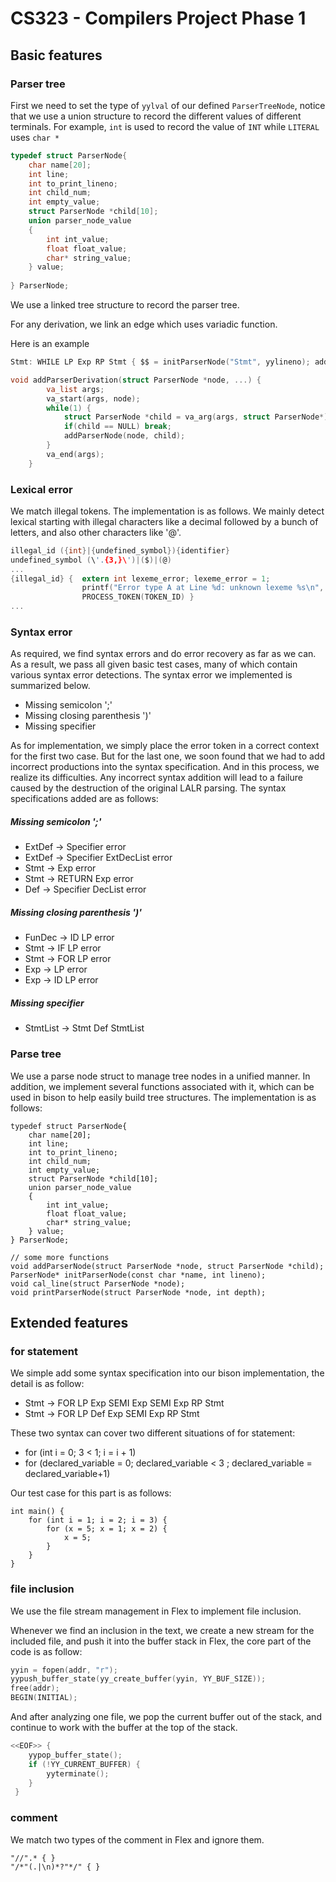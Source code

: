 # CS323 - Compilers Project Phase 1

## Basic features

### Parser tree

First we need to set the type of ``yylval`` of our defined `ParserTreeNode`, notice that we use a union structure to record the different values of different terminals. For example, `int` is used to record the value of `INT` while `LITERAL` uses `char *`

```c
typedef struct ParserNode{
    char name[20];
    int line;
    int to_print_lineno;
    int child_num;
    int empty_value;
    struct ParserNode *child[10];
    union parser_node_value
    {
        int int_value;
        float float_value;
        char* string_value;
    } value;
    
} ParserNode;
```

We use a linked tree structure to record the parser tree.

For any derivation, we link an edge which uses variadic function. 

Here is an example

```c
Stmt: WHILE LP Exp RP Stmt { $$ = initParserNode("Stmt", yylineno); addParserDerivation($$, $1, $2, $3, $4, $5, NULL); }

void addParserDerivation(struct ParserNode *node, ...) {
        va_list args;
        va_start(args, node);
        while(1) {
            struct ParserNode *child = va_arg(args, struct ParserNode*);
            if(child == NULL) break;
            addParserNode(node, child);
        }
        va_end(args);
    }
```

### Lexical error

We match illegal tokens. The implementation is as follows.
We mainly detect lexical starting with illegal characters like a decimal followed by a bunch of letters, and also other characters like '@'.

```c
illegal_id ({int}|{undefined_symbol}){identifier}
undefined_symbol (\'.{3,}\')|($)|(@)
...
{illegal_id} { 	extern int lexeme_error; lexeme_error = 1; 
				printf("Error type A at Line %d: unknown lexeme %s\n", yylineno, yytext); 	 	   
				PROCESS_TOKEN(TOKEN_ID) }
...
```

### Syntax error

As required, we find syntax errors and do error recovery as far as we can. As a result, we pass all given basic test cases, many of which contain various syntax error detections. The syntax error we implemented is summarized below.

+ Missing semicolon ';'
+ Missing closing parenthesis ')'
+ Missing specifier

As for implementation, we simply place the error token in a correct context for the first two case. But for the last one, we soon found that we had to add incorrect productions into the syntax specification. And in this process, we realize its difficulties. Any incorrect syntax addition will lead to a failure caused by the destruction of the original LALR parsing. The syntax specifications added are as follows:

##### Missing semicolon ';'

+ ExtDef -> Specifier error
+ ExtDef -> Specifier ExtDecList error
+ Stmt -> Exp error
+ Stmt -> RETURN Exp error
+ Def -> Specifier DecList error

##### Missing closing parenthesis ')'

+ FunDec -> ID LP error
+ Stmt -> IF LP error
+ Stmt -> FOR LP error
+ Exp -> LP error
+ Exp -> ID LP error

##### Missing specifier

+ StmtList -> Stmt Def StmtList

### Parse tree

We use a parse node struct to manage tree nodes in a unified manner. In addition, we implement several functions associated with it, which can be used in bison to help easily build tree structures. The implementation is as follows:

```
typedef struct ParserNode{
    char name[20];
    int line;
    int to_print_lineno;
    int child_num;
    int empty_value;
    struct ParserNode *child[10];
    union parser_node_value
    {
        int int_value;
        float float_value;
        char* string_value;
    } value;
} ParserNode;

// some more functions
void addParserNode(struct ParserNode *node, struct ParserNode *child);
ParserNode* initParserNode(const char *name, int lineno);
void cal_line(struct ParserNode *node);
void printParserNode(struct ParserNode *node, int depth);
```



## Extended features

### for statement

We simple add some syntax specification into our bison implementation, the detail is as follow:

+ Stmt -> FOR LP Exp SEMI Exp SEMI Exp RP Stmt
+ Stmt -> FOR LP Def Exp SEMI Exp RP Stmt

These two syntax can cover two different situations of for statement:

+ for (int i = 0; 3 < 1; i = i + 1)
+ for (declared_variable = 0; declared_variable < 3 ; declared_variable = declared_variable+1)

Our test case for this part is as follows:

```
int main() {
    for (int i = 1; i = 2; i = 3) {
        for (x = 5; x = 1; x = 2) {
            x = 5;
        }
    }
}
```

### file inclusion

We use the file stream management in Flex to implement file inclusion.

Whenever we find an inclusion in the text, we create a new stream for the included file, and push it into the buffer stack in Flex, the core part of the code is as follow:
```c
yyin = fopen(addr, "r");
yypush_buffer_state(yy_create_buffer(yyin, YY_BUF_SIZE));
free(addr);
BEGIN(INITIAL);
```

And after analyzing one file, we pop the current buffer out of the stack, and continue to work with the buffer at the top of the stack.

```c
<<EOF>> { 
    yypop_buffer_state();
    if (!YY_CURRENT_BUFFER) {
        yyterminate();
    }
 }
```

### comment

We match two types of the comment in Flex and ignore them.

```
"//".* { }
"/*"(.|\n)*?"*/" { }
```

